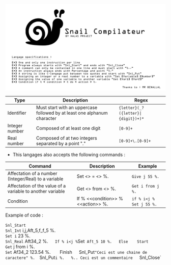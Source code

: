 ![alt text](https://raw.githubusercontent.com/HalasProject/SnailCompilateur/master/src/description.png)


Type | Description | Regex 
-----| ------------| ---------
Identifier | Must start with an uppercase followed by at least one alphanum character | `{letter}(_?({letter}\|{digit})+)*` 
Integer number | Composed of at least one digit  |  `[0-9]+`
Real number | Composed of at two integers separated by a point "." |  `[0-9]+\.[0-9]+`

- This langages also accepts the following commands : 

Command | Description | Example 
------- | ----------- | ---------------
Affectation of a number (Integer/Real) to a variable | Set <<identifier>> = <<value>> %. | `Give j 55 %.`
Affectation of the value of a variable to another variable | Get <<identifier>> from <<identifier>> %. | `Get i from j %.`
Condition | If % \<\<condition\>\> % \<\<action\>\> %. | `if % i<j % Set j 55 %.`

Example of code : 

`Snl_Start`  
`Snl_Int` i,j,Aft_5,f_f_5 %.  
`Set i` 23 %.   
`Snl_Real` Aft34_2 %.`   
If % i<j % `Set` Aft_5 10 %.  
Else   
Start`  
`Get` j from i %.  
`Set` Af34_2 123.54 %.`   
`Finish`  
`Snl_Put` "Ceci est une chaine de caractere" %.  
`Snl_Put` i %.  
%.. Ceci est un commentaire   
`Snl_Close`  

